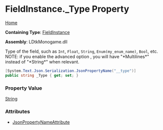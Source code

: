 # FieldInstance\.\_Type Property

[Home](../../../README.md)

**Containing Type**: [FieldInstance](../README.md)

**Assembly**: LDtkMonogame\.dll

  
 Type of the field, such as `Int`, `Float`, `String`, `Enum(my_enum_name)`, `Bool`, etc\.  NOTE: if you enable the advanced option , you will have "\*Multilines\*" instead of "\*String\*" when relevant\. 

```csharp
[System.Text.Json.Serialization.JsonPropertyName("__type")]
public string _Type { get; set; }
```

### Property Value

[String](https://docs.microsoft.com/en-us/dotnet/api/system.string)

### Attributes

* [JsonPropertyNameAttribute](https://docs.microsoft.com/en-us/dotnet/api/system.text.json.serialization.jsonpropertynameattribute)

